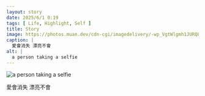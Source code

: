 ```yaml
---
layout: story
date: 2025/6/1 0:19
tags: [ Life, Highlight, Self ]
title: Story
image: https://photos.muan.dev/cdn-cgi/imagedelivery/-wp_VgtWlgmh1JURQ8t1mg/8ff2d642-722f-4a7f-aba8-3abfb3e60d00/public
caption: |
  愛會消失 漂亮不會
alt: |
  a person taking a selfie
---
```



![a person taking a selfie](https://photos.muan.dev/cdn-cgi/imagedelivery/-wp_VgtWlgmh1JURQ8t1mg/8ff2d642-722f-4a7f-aba8-3abfb3e60d00/public)

愛會消失 漂亮不會
